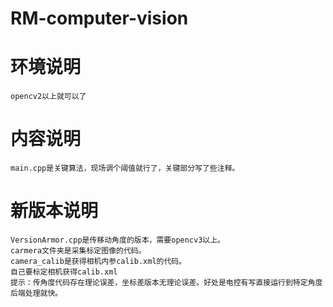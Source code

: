 # RM-computer-vision


# 环境说明
    opencv2以上就可以了

# 内容说明
    main.cpp是关键算法，现场调个阈值就行了，关键部分写了些注释。
# 新版本说明
    VersionArmor.cpp是传移动角度的版本，需要opencv3以上。
    carmera文件夹是采集标定图像的代码。
    camera_calib是获得相机内参calib.xml的代码。
    自己要标定相机获得calib.xml
    提示：传角度代码存在理论误差，坐标差版本无理论误差。好处是电控有写直接运行到特定角度后端处理就快。
